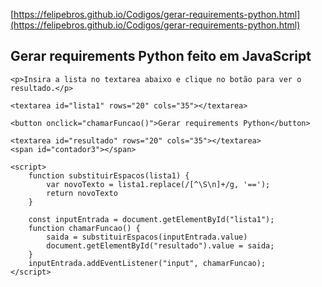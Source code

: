 [https://felipebros.github.io/Codigos/gerar-requirements-python.html](https://felipebros.github.io/Codigos/gerar-requirements-python.html)

<div>
    <h2>Gerar requirements Python feito em JavaScript</h2>

    <p>Insira a lista no textarea abaixo e clique no botão para ver o resultado.</p>

    <textarea id="lista1" rows="20" cols="35"></textarea>

    <button onclick="chamarFuncao()">Gerar requirements Python</button>

    <textarea id="resultado" rows="20" cols="35"></textarea>
    <span id="contador3"></span>

    <script>
        function substituirEspacos(lista1) {
            var novoTexto = lista1.replace(/[^\S\n]+/g, '==');
            return novoTexto
        }

        const inputEntrada = document.getElementById("lista1");
        function chamarFuncao() {
            saida = substituirEspacos(inputEntrada.value)
            document.getElementById("resultado").value = saida;
        }
        inputEntrada.addEventListener("input", chamarFuncao);
    </script>

</div>
